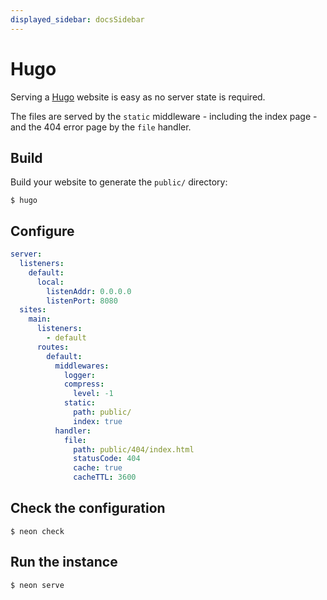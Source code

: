 ```yaml
---
displayed_sidebar: docsSidebar
---
```


# Hugo

Serving a [Hugo](https://gohugo.io/) website is easy as no server state is required.

The files are served by the `static` middleware - including the index page - and the 404 error page by the `file` handler.

## Build

Build your website to generate the `public/` directory:

```shell
$ hugo
```

## Configure

```yaml title="neon.yaml"
server:
  listeners:
    default:
      local:
        listenAddr: 0.0.0.0
        listenPort: 8080
  sites:
    main:
      listeners:
        - default
      routes:
        default:
          middlewares:
            logger:
            compress:
              level: -1
            static:
              path: public/
              index: true
          handler:
            file:
              path: public/404/index.html
              statusCode: 404
              cache: true
              cacheTTL: 3600
```

## Check the configuration

```shell
$ neon check
```

## Run the instance

```shell
$ neon serve
```
